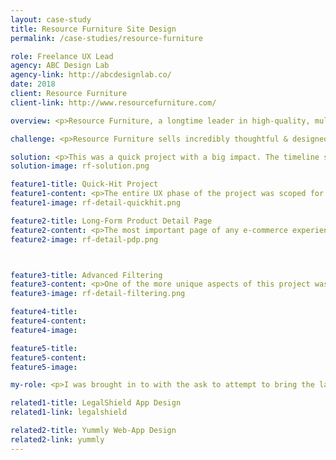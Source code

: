 ```yaml
---
layout: case-study
title: Resource Furniture Site Design
permalink: /case-studies/resource-furniture

role: Freelance UX Lead
agency: ABC Design Lab
agency-link: http://abcdesignlab.co/
date: 2018
client: Resource Furniture
client-link: http://www.resourcefurniture.com/

overview: <p>Resource Furniture, a longtime leader in high-quality, multifunctional furniture. They are seeking a rebrand and redesign of their website to further establish their leadership and convey itself as an avenue for high-end interior design and an aspirational lifestyle. </p>

challenge: <p>Resource Furniture sells incredibly thoughtful & designed products that push the limits of what a murphy bed can do. Their site however, does not match the experience of their products or showrooms. The goal was to make the experience of the site more streamlined, visual and more accurately reflect the brand.</p>

solution: <p>This was a quick project with a big impact. The timeline scoped was for two weeks of mostly heads-down work to create 7 unique templates with a variety of flexible modules as well as an updated sitemap. </p>
solution-image: rf-solution.png

feature1-title: Quick-Hit Project
feature1-content: <p>The entire UX phase of the project was scoped for two weeks. In the two weeks I got first-hand information from the client, audited the current site as well as 5 of their top competitors, created an updated sitemap, created 7 responsive templates (with variations) with two rounds of feedback.</p>
feature1-image: rf-detail-quickhit.png

feature2-title: Long-Form Product Detail Page
feature2-content: <p>The most important page of any e-commerce experience is the product detail page. This page must convey the key aspects of the product in a way that entices the user to purchase. Though this site does not sell from their website, the goals are the same.</p><p>A long product detail page creates an elegant experience. The content lots of room to breathe and individual features are able to shine. Calls to action are at both the top of the page (for users who know what they are looking for) as well as at the bottom of the page (for those who are now convinced to learn more). A tabbed detail page keeps content accessible, but under control.</p>
feature2-image: rf-detail-pdp.png



feature3-title: Advanced Filtering
feature3-content: <p>One of the more unique aspects of this project was listing all products together (as many of their modular products defy traditional categorization). Several navigational approaches were developed to have the product listing page be both easy enough for new users, yet, flexible enough for power users.</p>
feature3-image: rf-detail-filtering.png

feature4-title:
feature4-content:
feature4-image:

feature5-title: 
feature5-content:
feature5-image: 

my-role: <p>I was brought in to with the ask to attempt to bring the largest impact in a short time frame. As the sole UX designer, I ran the project in a fast-paced, yet collaboartive, manner. I worked closely with the development team as well as various stakeholders to ensure all designs were realistic on a tight budget and timeline. </p>

related1-title: LegalShield App Design
related1-link: legalshield

related2-title: Yummly Web-App Design
related2-link: yummly
---
```



